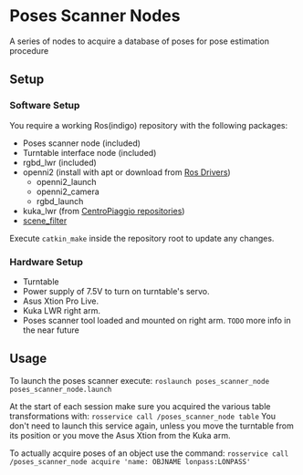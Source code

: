 # Poses Scanner Nodes
A series of nodes to acquire a database of poses for pose estimation procedure
## Setup
### Software Setup
You require a working Ros(indigo) repository with the following packages:
 - Poses scanner node (included)
 - Turntable interface node (included)
 - rgbd_lwr (included)
 - openni2 (install with apt or download from [Ros Drivers](https://github.com/ros-drivers))
    * openni2_launch
    * openni2_camera
    * rgbd_launch
 - kuka_lwr (from [CentroPiaggio repositories](https://github.com/CentroEPiaggio/kuka-lwr))
 - [scene_filter](https://bitbucket.org/Tabjones/scene_filter)
 
Execute `catkin_make` inside the repository root to update any changes.
### Hardware Setup
- Turntable
- Power supply of 7.5V to turn on turntable's servo.
- Asus Xtion Pro Live.
- Kuka LWR right arm.
- Poses scanner tool loaded and mounted on right arm.
`TODO` more info in the near future

## Usage
To launch the poses scanner execute:
`roslaunch poses_scanner_node poses_scanner_node.launch`

At the start of each session make sure you acquired the various table transformations with:
`rosservice call /poses_scanner_node table`
You don't need to launch this service again, unless you move the turntable from its position or you move the Asus Xtion from the Kuka arm.

To actually acquire poses of an object use the command:
`rosservice call /poses_scanner_node acquire 'name: OBJNAME lonpass:LONPASS'`


